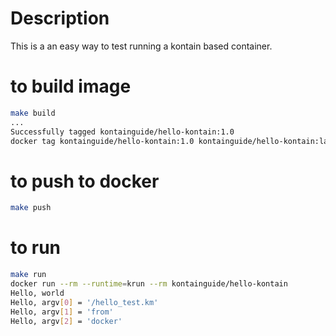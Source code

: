 # Description
This is a an easy way to test running a kontain based container.

# to build image
```bash
make build
...
Successfully tagged kontainguide/hello-kontain:1.0
docker tag kontainguide/hello-kontain:1.0 kontainguide/hello-kontain:latest
```

# to push to docker
```bash
make push
```

# to run
```bash
make run
docker run --rm --runtime=krun --rm kontainguide/hello-kontain
Hello, world
Hello, argv[0] = '/hello_test.km'
Hello, argv[1] = 'from'
Hello, argv[2] = 'docker'
```